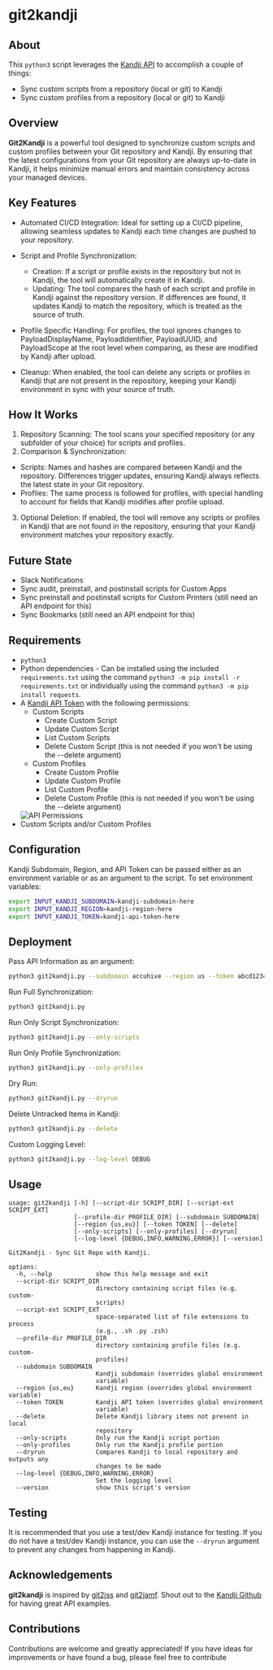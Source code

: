 # git2kandji

## About
This `python3` script leverages the [Kandji API](https://api-docs.kandji.io) to accomplish a couple of things:
* Sync custom scripts from a repository (local or git) to Kandji
* Sync custom profiles from a repository (local or git) to Kandji

## Overview
**Git2Kandji** is a powerful tool designed to synchronize custom scripts and custom profiles between your Git repository and Kandji. By ensuring that the latest configurations from your Git repository are always up-to-date in Kandji, it helps minimize manual errors and maintain consistency across your managed devices.

## Key Features
- Automated CI/CD Integration: Ideal for setting up a CI/CD pipeline, allowing seamless updates to Kandji each time changes are pushed to your repository.

- Script and Profile Synchronization:
  - Creation: If a script or profile exists in the repository but not in Kandji, the tool will automatically create it in Kandji.
  - Updating: The tool compares the hash of each script and profile in Kandji against the repository version. If differences are found, it updates Kandji to match the repository, which is treated as the source of truth.
- Profile Specific Handling: For profiles, the tool ignores changes to PayloadDisplayName, PayloadIdentifier, PayloadUUID, and PayloadScope at the root level when comparing, as these are modified by Kandji after upload.
- Cleanup: When enabled, the tool can delete any scripts or profiles in Kandji that are not present in the repository, keeping your Kandji environment in sync with your source of truth.

## How It Works
1. Repository Scanning: The tool scans your specified repository (or any subfolder of your choice) for scripts and profiles.
2. Comparison & Synchronization:
  - Scripts: Names and hashes are compared between Kandji and the repository. Differences trigger updates, ensuring Kandji always reflects the latest state in your Git repository.
  - Profiles: The same process is followed for profiles, with special handling to account for fields that Kandji modifies after profile upload.
3. Optional Deletion: If enabled, the tool will remove any scripts or profiles in Kandji that are not found in the repository, ensuring that your Kandji environment matches your repository exactly.

## Future State
- Slack Notifications
- Sync audit, preinstall, and postinstall scripts for Custom Apps
- Sync preinstall and postinstall scripts for Custom Printers (still need an API endpoint for this)
- Sync Bookmarks (still need an API endpoint for this)

## Requirements
- `python3`
- Python dependencies - Can be installed using the included `requirements.txt` using the command `python3 -m pip install -r requirements.txt` or individually using the command `python3 -m pip install requests`.
- A [Kandji API Token](https://support.kandji.io/support/solutions/articles/72000560412-kandji-api) with the following permissions:
    - Custom Scripts
        - Create Custom Script
        - Update Custom Script
        - List Custom Scripts
        - Delete Custom Script (this is not needed if you won't be using the --delete argument)
    - Custom Profiles
        - Create Custom Profile
        - Update Custom Profile
        - List Custom Profile
        - Delete Custom Profile (this is not needed if you won't be using the --delete argument)
    <img alt="API Permissions" src="https://github.com/moojomoore/git2kandji/blob/main/images/kandji-api-requirements.png">
- Custom Scripts and/or Custom Profiles

## Configuration
Kandji Subdomain, Region, and API Token can be passed either as an environment variable or as an argument to the script.
To set environment variables:
```bash
export INPUT_KANDJI_SUBDOMAIN=kandji-subdomain-here
export INPUT_KANDJI_REGION=kandji-region-here
export INPUT_KANDJI_TOKEN=kandji-api-token-here
```

## Deployment
Pass API Information as an argument:
```bash
python3 git2kandji.py --subdomain accuhive --region us --token abcd1234
```

Run Full Synchronization:
```bash
python3 git2kandji.py
```

Run Only Script Synchronization:
```bash
python3 git2kandji.py --only-scripts
```

Run Only Profile Synchronization:
```bash
python3 git2kandji.py --only-profiles
```

Dry Run:
```bash
python3 git2kandji.py --dryrun
```

Delete Untracked Items in Kandji:
```bash
python3 git2kandji.py --delete
```

Custom Logging Level:
```bash
python3 git2kandji.py --log-level DEBUG
```

## Usage
```
usage: git2kandji [-h] [--script-dir SCRIPT_DIR] [--script-ext SCRIPT_EXT]
                  [--profile-dir PROFILE_DIR] [--subdomain SUBDOMAIN]
                  [--region {us,eu}] [--token TOKEN] [--delete]
                  [--only-scripts] [--only-profiles] [--dryrun]
                  [--log-level {DEBUG,INFO,WARNING,ERROR}] [--version]

Git2Kandji - Sync Git Repo with Kandji.

options:
  -h, --help            show this help message and exit
  --script-dir SCRIPT_DIR
                        directory containing script files (e.g. custom-
                        scripts)
  --script-ext SCRIPT_EXT
                        space-separated list of file extensions to process
                        (e.g., .sh .py .zsh)
  --profile-dir PROFILE_DIR
                        directory containing profile files (e.g. custom-
                        profiles)
  --subdomain SUBDOMAIN
                        Kandji subdomain (overrides global environment
                        variable)
  --region {us,eu}      Kandji region (overrides global environment variable)
  --token TOKEN         Kandji API token (overrides global environment
                        variable)
  --delete              Delete Kandji library items not present in local
                        repository
  --only-scripts        Only run the Kandji script portion
  --only-profiles       Only run the Kandji profile portion
  --dryrun              Compares Kandji to local repository and outputs any
                        changes to be made
  --log-level {DEBUG,INFO,WARNING,ERROR}
                        Set the logging level
  --version             show this script's version
```

## Testing
It is recommended that you use a test/dev Kandji instance for testing.
If you do not have a test/dev Kandji instance, you can use the `--dryrun` argument to prevent any changes from happening in Kandji.

## Acknowledgements
**git2kandji** is inspired by [git2jss](https://github.com/badstreff/git2jss) and [git2jamf](https://github.com/jgarcesres/git2jamf). Shout out to the [Kandji Github](https://github.com/kandji-inc) for having great API examples.

## Contributions
Contributions are welcome and greatly appreciated! If you have ideas for improvements or have found a bug, please feel free to contribute
